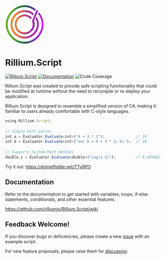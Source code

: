 
![Rillium Script 128](https://raw.githubusercontent.com/rilliumio/Rillium.Script/main/Rillium.Script.png) 
# Rillium.Script
[![Rillium.Script](https://img.shields.io/nuget/v/Rillium.Script.svg?color=blue)](https://www.nuget.org/packages/Rillium.Script)
[![Documentation](https://img.shields.io/badge/wiki-documentation-forestgreen)](https://github.com/rilliumio/Rillium.Script/wiki)
![Code Coverage](https://img.shields.io/badge/Code%20Coverage-96%25-forestgreen?style=flat)

Rillium.Script was created to provide safe scripting functionality that could be modified at runtime without the need to recompile or re-deploy your application.

Rillium.Script is designed to resemble a simplified version of C#, making it familiar to users already comfortable with C-style languages.

```ts
using Rillium.Script;

// Simple math parser
int a = Evaluator.Evaluate<int>("4 + 3 * 2");              // 10
int b = Evaluator.Evaluate<int>("var b = 4 + 3 * 2; b;");  // 10

// Supports System.Math methods
double c = Evaluator.Evaluate<double>("Log(1.5)");         // 0.4054651081081644
```

Try it out: https://dotnetfiddle.net/TTyRPO

## Documentation
Refer to the documentation to get started with variables, loops, if-else statements, conditionals, and other essential features.

https://github.com/rilliumio/Rillium.Script/wiki

## Feedback Welcome!
If you discover bugs or deficiencies, please create a new [issue](https://github.com/rilliumio/Rillium.Script/issues) with an example script.

For new feature proposals, please raise them for [discussion](https://github.com/rilliumio/Rillium.Script/discussions).